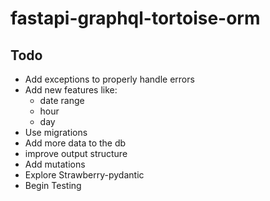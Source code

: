 # fastapi-graphql-tortoise-orm

## Todo
* Add exceptions to properly handle errors
* Add new features like: 
  * date range 
  * hour
  * day
* Use migrations
* Add more data to the db
* improve output structure
* Add mutations
* Explore Strawberry-pydantic
* Begin Testing
